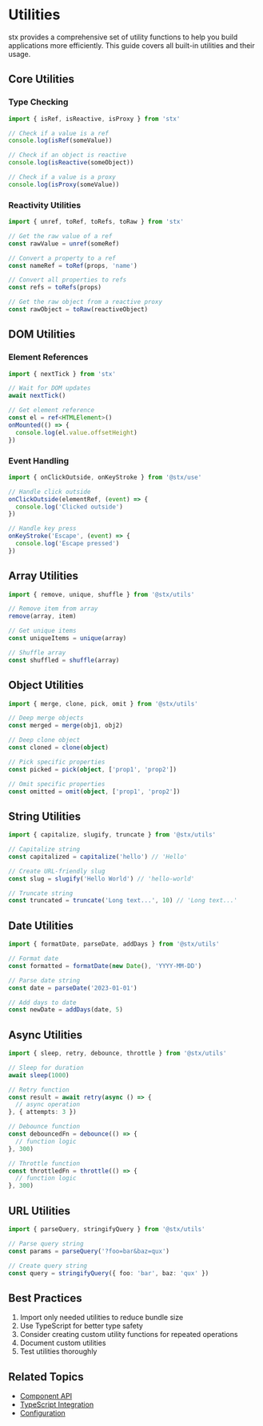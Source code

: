 # Utilities

stx provides a comprehensive set of utility functions to help you build applications more efficiently. This guide covers all built-in utilities and their usage.

## Core Utilities

### Type Checking

```typescript
import { isRef, isReactive, isProxy } from 'stx'

// Check if a value is a ref
console.log(isRef(someValue))

// Check if an object is reactive
console.log(isReactive(someObject))

// Check if a value is a proxy
console.log(isProxy(someValue))
```

### Reactivity Utilities

```typescript
import { unref, toRef, toRefs, toRaw } from 'stx'

// Get the raw value of a ref
const rawValue = unref(someRef)

// Convert a property to a ref
const nameRef = toRef(props, 'name')

// Convert all properties to refs
const refs = toRefs(props)

// Get the raw object from a reactive proxy
const rawObject = toRaw(reactiveObject)
```

## DOM Utilities

### Element References

```typescript
import { nextTick } from 'stx'

// Wait for DOM updates
await nextTick()

// Get element reference
const el = ref<HTMLElement>()
onMounted(() => {
  console.log(el.value.offsetHeight)
})
```

### Event Handling

```typescript
import { onClickOutside, onKeyStroke } from '@stx/use'

// Handle click outside
onClickOutside(elementRef, (event) => {
  console.log('Clicked outside')
})

// Handle key press
onKeyStroke('Escape', (event) => {
  console.log('Escape pressed')
})
```

## Array Utilities

```typescript
import { remove, unique, shuffle } from '@stx/utils'

// Remove item from array
remove(array, item)

// Get unique items
const uniqueItems = unique(array)

// Shuffle array
const shuffled = shuffle(array)
```

## Object Utilities

```typescript
import { merge, clone, pick, omit } from '@stx/utils'

// Deep merge objects
const merged = merge(obj1, obj2)

// Deep clone object
const cloned = clone(object)

// Pick specific properties
const picked = pick(object, ['prop1', 'prop2'])

// Omit specific properties
const omitted = omit(object, ['prop1', 'prop2'])
```

## String Utilities

```typescript
import { capitalize, slugify, truncate } from '@stx/utils'

// Capitalize string
const capitalized = capitalize('hello') // 'Hello'

// Create URL-friendly slug
const slug = slugify('Hello World') // 'hello-world'

// Truncate string
const truncated = truncate('Long text...', 10) // 'Long text...'
```

## Date Utilities

```typescript
import { formatDate, parseDate, addDays } from '@stx/utils'

// Format date
const formatted = formatDate(new Date(), 'YYYY-MM-DD')

// Parse date string
const date = parseDate('2023-01-01')

// Add days to date
const newDate = addDays(date, 5)
```

## Async Utilities

```typescript
import { sleep, retry, debounce, throttle } from '@stx/utils'

// Sleep for duration
await sleep(1000)

// Retry function
const result = await retry(async () => {
  // async operation
}, { attempts: 3 })

// Debounce function
const debouncedFn = debounce(() => {
  // function logic
}, 300)

// Throttle function
const throttledFn = throttle(() => {
  // function logic
}, 300)
```

## URL Utilities

```typescript
import { parseQuery, stringifyQuery } from '@stx/utils'

// Parse query string
const params = parseQuery('?foo=bar&baz=qux')

// Create query string
const query = stringifyQuery({ foo: 'bar', baz: 'qux' })
```

## Best Practices

1. Import only needed utilities to reduce bundle size
2. Use TypeScript for better type safety
3. Consider creating custom utility functions for repeated operations
4. Document custom utilities
5. Test utilities thoroughly

## Related Topics

- [Component API](/api/component)
- [TypeScript Integration](/api/typescript)
- [Configuration](/api/config)
